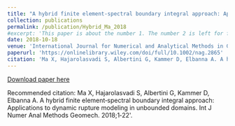 ```yaml
---
title: "A hybrid finite element‐spectral boundary integral approach: Applications to dynamic rupture modeling in unbounded domains"
collection: publications
permalink: /publication/Hybrid_Ma_2018
#excerpt: 'This paper is about the number 1. The number 2 is left for future work.'
date: 2018-10-18
venue: 'International Journal for Numerical and Analytical Methods in Geomechanics'
paperurl: 'https://onlinelibrary.wiley.com/doi/full/10.1002/nag.2865'
citation: 'Ma X, Hajarolasvadi S, Albertini G, Kammer D, Elbanna A. A hybrid finite element‐spectral boundary integral approach: Applications to dynamic rupture modeling in unbounded domains. Int J Numer Anal Methods Geomech. 2018;1‐22'
---
```


[Download paper here](https://xiaomaresearch.github.io/files/Ma_et_al-2018-International_Journal_for_Numerical_and_Analytical_Methods_in_Geomechanics.pdf)

Recommended citation: Ma X, Hajarolasvadi S, Albertini G, Kammer D, Elbanna A. A hybrid finite element‐spectral boundary integral approach: Applications to dynamic rupture modeling in unbounded domains. Int J Numer Anal Methods Geomech. 2018;1‐22'.
